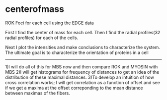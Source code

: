 centerofmass
============

ROK Foci for each cell using the EDGE data

First I find the center of mass for each cell. Then I find the radial profiles(32 radial profiles) for each of the cells. 

Next I plot the intensities and make conclusions to characterize the system. The ultimate goal is to characterize the orientation
of proteins in a cell

************************************

1)I will do all of this for MBS now and then compare ROK and MYOSIN with MBS
2)I will get histograms for frequency of distances to get an idea of the distribution of these maximal distances.
3)To develop an intuition of how cross correlation works; I will get correlation as a function of offset and see if we get a maxima at the offset correponding to the mean distance between maximas of the fibers.
